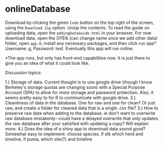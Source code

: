 # onlineDatabase

Download by clicking the green `Code` button on the top right of the screen, using the `Download Zip` option.  Unzip the contents.  To read the guide on uploading data, open the `addingDataGuide.html` in your browser.  For now download data, open the GYElk (can change name once we add other data) folder, open `app.R`, install any necessary packages, and then click run app*. Username: g, Password: test. Eventually this app will run online.

*The app runs, but only has front-end capabilities now.  It is just there to give you an idea of what it could look like. 



Discussion topics:

1.) Storage of data.  Current thought is to use google drive (though I know Berkeley's storage quotas are changing soon) with a Special Purpose Account (SPA) to allow for more storage and password protection. Also, it seems pretty easy to for R to communicate with google drive.
2.) Cleanliness of data in the database.  One for raw and one for clean? Or just raw, and create a folder for cleaned data that is a single .csv file?
3.) How to preserve raw data when adding to the database. ie don't want to overwrite raw database mistakenly--could have a delayed overwrite that only updates the raw database after your satisfied with updating a copy?  Will explain more.
4.) Does the idea of a shiny app to download data sound good?  Somewhat easy to implement: choose species, if elk which herd and timeline, if puma, which site(?) and timeline
